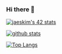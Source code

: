 ### Hi there 👋

<!--
**j53rran0/j53rran0** is a ✨ _special_ ✨ repository because its `README.md` (this file) appears on your GitHub profile.

Here are some ideas to get you started:

- 🌱 I’m currently learning ...
- 👯 I’m looking to collaborate on ...
- 🤔 I’m looking for help with ...
- 💬 Ask me about ...
- 📫 How to reach me: ...
- 😄 Pronouns: ...
- ⚡ Fun fact: ...
-->

[![jaeskim's 42 stats](https://badge42.herokuapp.com/api/stats/jserrano)](https://github.com/JaeSeoKim/badge42)

[![github stats](https://github-readme-stats.vercel.app/api?username=jserrano&count_private=false&show_icons=true&theme=gruvbox)](https://github.com/j53rran0/github-readme-stats)

[![Top Langs](https://github-readme-stats.vercel.app/api/top-langs/?username=j53rran0&layout=compact)](https://github.com/j53rran0/github-readme-stats)
